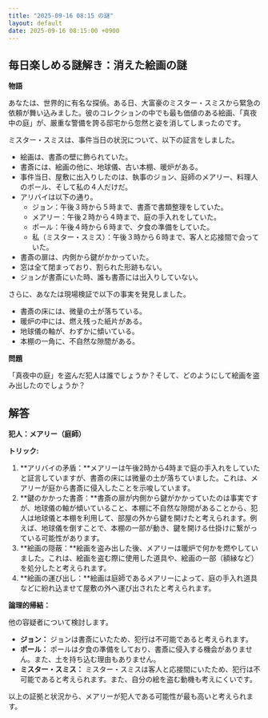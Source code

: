 ```yaml
---
title: "2025-09-16 08:15 の謎"
layout: default
date: 2025-09-16 08:15:00 +0900
---
```

## 毎日楽しめる謎解き：消えた絵画の謎

**物語**

あなたは、世界的に有名な探偵。ある日、大富豪のミスター・スミスから緊急の依頼が舞い込みました。彼のコレクションの中でも最も価値のある絵画、「真夜中の庭」が、厳重な警備を誇る邸宅から忽然と姿を消してしまったのです。

ミスター・スミスは、事件当日の状況について、以下の証言をしました。

*   絵画は、書斎の壁に飾られていた。
*   書斎には、絵画の他に、地球儀、古い本棚、暖炉がある。
*   事件当日、屋敷に出入りしたのは、執事のジョン、庭師のメアリー、料理人のポール、そして私の４人だけだ。
*   アリバイは以下の通り。
    *   ジョン：午後３時から５時まで、書斎で書類整理をしていた。
    *   メアリー：午後２時から４時まで、庭の手入れをしていた。
    *   ポール：午後４時から６時まで、夕食の準備をしていた。
    *   私（ミスター・スミス）：午後３時から６時まで、客人と応接間で会っていた。
*   書斎の扉は、内側から鍵がかかっていた。
*   窓は全て閉まっており、割られた形跡もない。
*   ジョンが書斎にいた時、誰も書斎には出入りしていない。

さらに、あなたは現場検証で以下の事実を発見しました。

*   書斎の床には、微量の土が落ちている。
*   暖炉の中には、燃え残った紙片がある。
*   地球儀の軸が、わずかに傾いている。
*   本棚の一角に、不自然な隙間がある。

**問題**

「真夜中の庭」を盗んだ犯人は誰でしょうか？そして、どのようにして絵画を盗み出したのでしょうか？

## 解答

**犯人：メアリー（庭師）**

**トリック:**

1.  **アリバイの矛盾：**メアリーは午後2時から4時まで庭の手入れをしていたと証言していますが、書斎の床には微量の土が落ちていました。これは、メアリーが庭から書斎に侵入したことを示唆しています。
2.  **鍵のかかった書斎：**書斎の扉が内側から鍵がかかっていたのは事実ですが、地球儀の軸が傾いていること、本棚に不自然な隙間があることから、犯人は地球儀と本棚を利用して、部屋の外から鍵を開けたと考えられます。例えば、地球儀を倒すことで、本棚の一部が動き、鍵を開ける仕掛けに繋がっている可能性があります。
3.  **絵画の隠蔽：**絵画を盗み出した後、メアリーは暖炉で何かを燃やしていました。これは、絵画を盗む際に使用した道具や、絵画の一部（額縁など）を処分したと考えられます。
4.  **絵画の運び出し：**絵画は庭師であるメアリーによって、庭の手入れ道具などに紛れ込ませて屋敷の外へ運び出されたと考えられます。

**論理的帰結：**

他の容疑者について検討します。

*   **ジョン：** ジョンは書斎にいたため、犯行は不可能であると考えられます。
*   **ポール：** ポールは夕食の準備をしており、書斎に侵入する機会がありません。また、土を持ち込む理由もありません。
*   **ミスター・スミス：** ミスター・スミスは客人と応接間にいたため、犯行は不可能であると考えられます。また、自分の絵を盗む動機も考えにくいです。

以上の証拠と状況から、メアリーが犯人である可能性が最も高いと考えられます。

